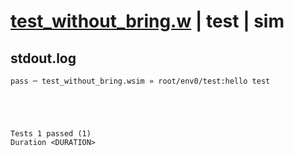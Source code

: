 # [test_without_bring.w](../../../../../examples/tests/valid/test_without_bring.w) | test | sim

## stdout.log
```log
pass ─ test_without_bring.wsim » root/env0/test:hello test
 




Tests 1 passed (1) 
Duration <DURATION>

```

